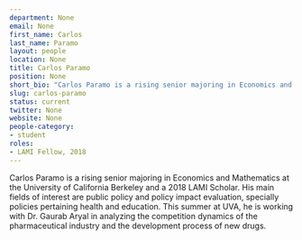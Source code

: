 ```yaml
---
department: None
email: None
first_name: Carlos
last_name: Paramo
layout: people
location: None
title: Carlos Paramo
position: None
short_bio: "Carlos Paramo is a rising senior majoring in Economics and Mathematics at the University of California Berkeley and a 2018 LAMI Scholar."
slug: carlos-paramo
status: current
twitter: None
website: None
people-category:
- student
roles:
- LAMI Fellow, 2018
---
```

Carlos Paramo is a rising senior majoring in Economics and Mathematics at the University of California Berkeley and a 2018 LAMI Scholar. His main fields of interest are public policy and policy impact evaluation, specially policies pertaining health and education. This summer at UVA, he is working with Dr. Gaurab Aryal in analyzing the competition dynamics of the pharmaceutical industry and the development process of new drugs.  

